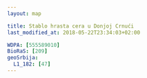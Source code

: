 ```yaml
---
layout: map

title: Stablo hrasta cera u Donjoj Crnući
last_modified_at: 2018-05-22T23:34:03+02:00

WDPA: [555589010]
BioRaS: [209]
geoSrbija:
  L1_182: [47]
---
```

